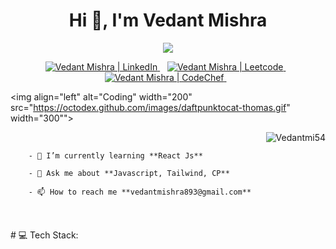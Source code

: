 <h1 align="center"> Hi 👋, I'm Vedant Mishra </h1>
<p align="center">
<img src="https://readme-typing-svg.herokuapp.com?font=Poppins&weight=700&size=28&duration=3500&pause=1000&color=A177FE&width=350&center=true&width=480&lines=%3C+Full+Stack+Developer+%2F%3E;%3C+CyberSecurity+Enthusiast+%2F%3E">
</p>

<p align="center">
    <a href="https://www.linkedin.com/in/vedant-mishra-38a95b291">
      <img src="https://img.shields.io/badge/LinkedIn-%230077B5.svg?logo=linkedin&logoColor=white" alt="Vedant Mishra | LinkedIn">
    </a>&nbsp;&nbsp;
    <a href="https://leetcode.com/u/vedantmishra10/">
      <img src="https://img.shields.io/badge/Leetcode-%23323330.svg?logo=leetcode&logoColor=orange" alt="Vedant Mishra | Leetcode">
    </a>&nbsp;&nbsp;
    <a href="https://www.codechef.com/users/vedant_1020">
      <img src="https://img.shields.io/badge/CodeChef-%23F7931E.svg?logo=codechef&logoColor=%C4A484" alt="Vedant Mishra | CodeChef">
    </a>&nbsp;&nbsp;
</p>

<img align="left" alt="Coding" width="200" src="https://octodex.github.com/images/daftpunktocat-thomas.gif" width="300"">
<p align="right"> <img src="https://komarev.com/ghpvc/?username=Vedantmi54&label=Profile%20views&color=0e75b6&style=flat" alt="Vedantmi54" /> </p>

        - 🌱 I’m currently learning **React Js**
        
        - 💬 Ask me about **Javascript, Tailwind, CP**
        
        - 📫 How to reach me **vedantmishra893@gmail.com**

  
<br/>
<br/>
# 💻 Tech Stack:

